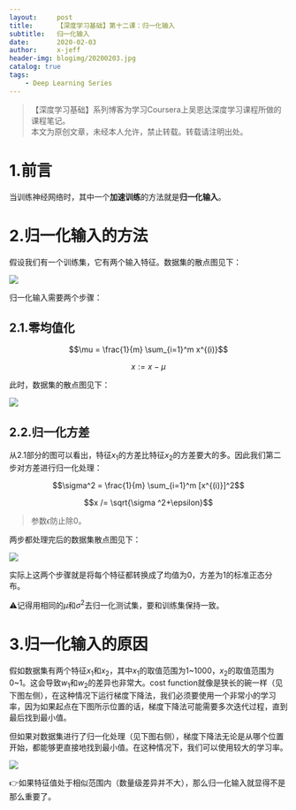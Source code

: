 ```yaml
---
layout:     post
title:      【深度学习基础】第十二课：归一化输入
subtitle:   归一化输入
date:       2020-02-03
author:     x-jeff
header-img: blogimg/20200203.jpg
catalog: true
tags:
    - Deep Learning Series
---
```

>【深度学习基础】系列博客为学习Coursera上吴恩达深度学习课程所做的课程笔记。  
>本文为原创文章，未经本人允许，禁止转载。转载请注明出处。

# 1.前言

当训练神经网络时，其中一个**加速训练**的方法就是**归一化输入**。

# 2.归一化输入的方法

假设我们有一个训练集，它有两个输入特征。数据集的散点图见下：

![](https://xjeffblogimg.oss-cn-beijing.aliyuncs.com/BLOGIMG/BlogImage/DeepLearningSeries/Lesson12/12x1.png)

归一化输入需要两个步骤：

## 2.1.零均值化

$$\mu = \frac{1}{m} \sum_{i=1}^m x^{(i)}$$

$$x:=x-\mu$$

此时，数据集的散点图见下：

![](https://xjeffblogimg.oss-cn-beijing.aliyuncs.com/BLOGIMG/BlogImage/DeepLearningSeries/Lesson12/12x2.png)

## 2.2.归一化方差

从2.1部分的图可以看出，特征$x_1$的方差比特征$x_2$的方差要大的多。因此我们第二步对方差进行归一化处理：

$$\sigma^2 = \frac{1}{m} \sum_{i=1}^m [x^{(i)}]^2$$

$$x /= \sqrt{\sigma ^2+\epsilon}$$

>参数$\epsilon$防止除0。

两步都处理完后的数据集散点图见下：

![](https://xjeffblogimg.oss-cn-beijing.aliyuncs.com/BLOGIMG/BlogImage/DeepLearningSeries/Lesson12/12x3.png)

实际上这两个步骤就是将每个特征都转换成了均值为0，方差为1的标准正态分布。

⚠️记得用相同的$\mu$和$\sigma ^2$去归一化测试集，要和训练集保持一致。

# 3.归一化输入的原因

假如数据集有两个特征$x_1$和$x_2$，其中$x_1$的取值范围为1~1000，$x_2$的取值范围为0~1。这会导致$w_1$和$w_2$的差异也非常大。cost function就像是狭长的碗一样（见下图左侧），在这种情况下运行梯度下降法，我们必须要使用一个非常小的学习率，因为如果起点在下图所示位置的话，梯度下降法可能需要多次迭代过程，直到最后找到最小值。

但如果对数据集进行了归一化处理（见下图右侧），梯度下降法无论是从哪个位置开始，都能够更直接地找到最小值。在这种情况下，我们可以使用较大的学习率。

![](https://xjeffblogimg.oss-cn-beijing.aliyuncs.com/BLOGIMG/BlogImage/DeepLearningSeries/Lesson12/12x4.png)

👉如果特征值处于相似范围内（数量级差异并不大），那么归一化输入就显得不是那么重要了。
